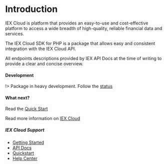 # Introduction

IEX Cloud is platform that provides an easy-to-use and cost-effective platform to access a wide breadth of high-quality, reliable financial data and services.

The IEX Cloud SDK for PHP is a package that allows easy and consistent integration with the IEX Cloud API.

All endpoints descriptions provided by IEX API Docs at the time of writing to provide a clear and concise overview.  

#### Development

!> Package in heavy development. Follow the [status](dev-status.md)

#### What next?
Read the [Quick Start](quickstart.md) 

Read more information on [IEX Cloud](https://iexcloud.io)

##### IEX Cloud Support
* [Getting Started](https://iexcloud.io/support/)
* [API Docs](https://iexcloud.io/docs/api/)
* [Quickstart](https://intercom.help/iexcloud/getting-started/getting-started-with-iex-cloud)
* [Help Center](https://intercom.help/iexcloud)
